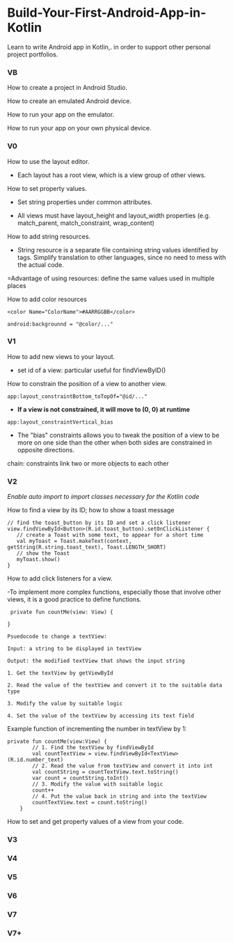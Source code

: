# Build-Your-First-Android-App-in-Kotlin
Learn to write Android app in Kotlin,. in order to support other personal project portfolios.

### VB
How to create a project in Android Studio.

How to create an emulated Android device.

How to run your app on the emulator.

How to run your app on your own physical device.

### V0
How to use the layout editor.

  - Each layout has a root view, which is a view group of other views.

How to set property values.

  - Set string properties under common attributes.

  - All views must have layout_height and layout_width properties (e.g. match_parent, match_constraint, wrap_content)

How to add string resources.

  - String resource is a separate file containing string values identified by tags. Simplify translation to other languages, since no need to mess with the actual code.

  =Advantage of using resources: define the same values used in multiple places

How to add color resources

```
<color Name="ColorName">#AARRGGBB</color>
```

```
android:backgrounnd = "@color/..."
```

### V1

How to add new views to your layout.

  - set id of a view: particular useful for findViewByID()

How to constrain the position of a view to another view.

```
app:layout_constraintBottom_toTopOf="@id/..."
```

  - **If a view is not constrained, it will move to (0, 0) at runtime**

```
app:layout_constraintVertical_bias
```
  
  - The "bias" constraints allows you to tweak the position of a view to be more on one side than the other when both sides are constrained in opposite directions.
  
chain: constraints link two or more objects to each other

### V2

*Enable auto import to import classes necessary for the Kotlin code*

How to find a view by its ID; how to show a toast message

```
// find the toast_button by its ID and set a click listener
view.findViewById<Button>(R.id.toast_button).setOnClickListener {
   // create a Toast with some text, to appear for a short time
   val myToast = Toast.makeText(context, getString(R.string.toast_text), Toast.LENGTH_SHORT)
   // show the Toast
   myToast.show()
}
```

How to add click listeners for a view.

  -To implement more complex functions, especially those that involve other views, it is a good practice to define functions.
  
 ```
  private fun countMe(view: View) {

}
```
```
Psuedocode to change a textView:

Input: a string to be displayed in textView

Output: the modified textView that shows the input string

1. Get the textView by getViewById

2. Read the value of the textView and convert it to the suitable data type

3. Modify the value by suitable logic 

4. Set the value of the textView by accessing its text field

```

Example function of incrementing the number in textView by 1:

```
private fun countMe(view:View) {
        // 1. Find the textView by findViewById
        val countTextView = view.findViewById<TextView>(R.id.number_text)
        // 2. Read the value from textView and convert it into int
        val countString = countTextView.text.toString()
        var count = countString.toInt()
        // 3. Modify the value with suitable logic
        count++
        // 4. Put the value back in string and into the textView
        countTextView.text = count.toString()
    }
 ```

How to set and get property values of a view from your code.

### V3

### V4

### V5

### V6

### V7

### V7+
